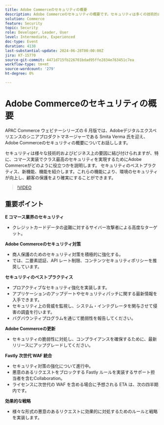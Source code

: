 ```yaml
---
title: Adobe Commerceのセキュリティの概要
description: Adobe Commerceのセキュリティの概要です。セキュリティは多くの技術的およびビジネス上の要因に結び付けられますが、特に、コマース実装でクラス最高のセキュリティを実現するためにAdobe Commerceがどのように役立つかを説明します。 セキュリティのベストプラクティス、新機能、機能を紹介します。これらの機能により、環境のセキュリティが向上し、顧客の保護をより確実にすることができます。
solution: Commerce
feature: Security
topic: Security
role: Developer, Leader, User
level: Intermediate, Experienced
doc-type: Event
duration: 4138
last-substantial-update: 2024-06-28T00:00:00Z
jira: KT-15770
source-git-commit: 4471d715fb226701bdad95ffe2834e763451c7ea
workflow-type: tm+mt
source-wordcount: '279'
ht-degree: 0%

---
```



# Adobe Commerceのセキュリティの概要

APAC Commerce ウェビナーシリーズの 6 月版では、Adobeデジタルエクスペリエンスのシニアプロダクトマネージャーである Smita Verma 氏を迎え、Adobe Commerceのセキュリティの概要についてお話しします。

セキュリティは様々な技術的およびビジネス上の要因に結び付けられますが、特に、コマース実装でクラス最高のセキュリティを実現するためにAdobe Commerceがどのように役立つかを説明します。 セキュリティのベストプラクティス、新機能、機能を紹介します。これらの機能により、環境のセキュリティが向上し、顧客の保護をより確実にすることができます。

>[!VIDEO](https://video.tv.adobe.com/v/3430434/?learn=on)

## 重要ポイント

**E コマース業界のセキュリティ**

* クレジットカードデータの盗難に対するサイバー攻撃者による高度なターゲット。

**Adobe Commerceのセキュリティ対策**

* 商人保護のためのセキュリティ対策を積極的に強化する。
* では、二要素認証、API レート制限、コンテンツセキュリティポリシーを推奨しています。

**セキュリティのベストプラクティス**

* プロアクティブなセキュリティ強化を実装します。
* アプリケーションのアップデートやセキュリティパッチに関する最新情報を入手できます。
* セキュリティ上の脅威を監視し、システム・インテグレータを関与させて侵害の調査を行います。
* バグバウンティプログラムを通じて脆弱性を報告してください。

**Adobe Commerceの更新**

* セキュリティの脆弱性に対処し、コンプライアンスを確保するために、最新リリースにアップグレードしてください。

**Fastly 次世代 WAF 統合**

* セキュリティ対策の強化について進行中。
* 悪意のあるリクエストをブロックする Fastly ルールを実装するサポート担当者を含むCollaboration。
* ライセンスに次世代の WAF を含める場合に予想される ETA は、次の四半期内です。

**効果的な戦略**

* 様々な形式の悪意のあるリクエストに効果的に対処するためのルールと戦略を実装します。